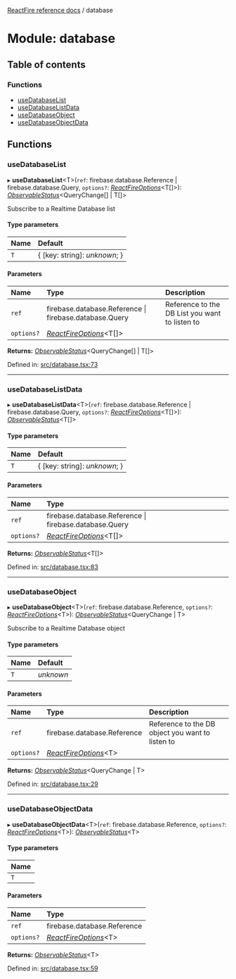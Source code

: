 [ReactFire reference docs](../README.md) / database

# Module: database

## Table of contents

### Functions

- [useDatabaseList](database.md#usedatabaselist)
- [useDatabaseListData](database.md#usedatabaselistdata)
- [useDatabaseObject](database.md#usedatabaseobject)
- [useDatabaseObjectData](database.md#usedatabaseobjectdata)

## Functions

### useDatabaseList

▸ **useDatabaseList**<T\>(`ref`: firebase.database.Reference \| firebase.database.Query, `options?`: [*ReactFireOptions*](../interfaces/index.reactfireoptions.md)<T[]\>): [*ObservableStatus*](../interfaces/useobservable.observablestatus.md)<QueryChange[] \| T[]\>

Subscribe to a Realtime Database list

#### Type parameters

| Name | Default |
| :------ | :------ |
| `T` | { [key: string]: *unknown*;  } |

#### Parameters

| Name | Type | Description |
| :------ | :------ | :------ |
| `ref` | firebase.database.Reference \| firebase.database.Query | Reference to the DB List you want to listen to |
| `options?` | [*ReactFireOptions*](../interfaces/index.reactfireoptions.md)<T[]\> |  |

**Returns:** [*ObservableStatus*](../interfaces/useobservable.observablestatus.md)<QueryChange[] \| T[]\>

Defined in: [src/database.tsx:73](https://github.com/FirebaseExtended/reactfire/blob/main/src/database.tsx#L73)

___

### useDatabaseListData

▸ **useDatabaseListData**<T\>(`ref`: firebase.database.Reference \| firebase.database.Query, `options?`: [*ReactFireOptions*](../interfaces/index.reactfireoptions.md)<T[]\>): [*ObservableStatus*](../interfaces/useobservable.observablestatus.md)<T[]\>

#### Type parameters

| Name | Default |
| :------ | :------ |
| `T` | { [key: string]: *unknown*;  } |

#### Parameters

| Name | Type |
| :------ | :------ |
| `ref` | firebase.database.Reference \| firebase.database.Query |
| `options?` | [*ReactFireOptions*](../interfaces/index.reactfireoptions.md)<T[]\> |

**Returns:** [*ObservableStatus*](../interfaces/useobservable.observablestatus.md)<T[]\>

Defined in: [src/database.tsx:83](https://github.com/FirebaseExtended/reactfire/blob/main/src/database.tsx#L83)

___

### useDatabaseObject

▸ **useDatabaseObject**<T\>(`ref`: firebase.database.Reference, `options?`: [*ReactFireOptions*](../interfaces/index.reactfireoptions.md)<T\>): [*ObservableStatus*](../interfaces/useobservable.observablestatus.md)<QueryChange \| T\>

Subscribe to a Realtime Database object

#### Type parameters

| Name | Default |
| :------ | :------ |
| `T` | *unknown* |

#### Parameters

| Name | Type | Description |
| :------ | :------ | :------ |
| `ref` | firebase.database.Reference | Reference to the DB object you want to listen to |
| `options?` | [*ReactFireOptions*](../interfaces/index.reactfireoptions.md)<T\> |  |

**Returns:** [*ObservableStatus*](../interfaces/useobservable.observablestatus.md)<QueryChange \| T\>

Defined in: [src/database.tsx:29](https://github.com/FirebaseExtended/reactfire/blob/main/src/database.tsx#L29)

___

### useDatabaseObjectData

▸ **useDatabaseObjectData**<T\>(`ref`: firebase.database.Reference, `options?`: [*ReactFireOptions*](../interfaces/index.reactfireoptions.md)<T\>): [*ObservableStatus*](../interfaces/useobservable.observablestatus.md)<T\>

#### Type parameters

| Name |
| :------ |
| `T` |

#### Parameters

| Name | Type |
| :------ | :------ |
| `ref` | firebase.database.Reference |
| `options?` | [*ReactFireOptions*](../interfaces/index.reactfireoptions.md)<T\> |

**Returns:** [*ObservableStatus*](../interfaces/useobservable.observablestatus.md)<T\>

Defined in: [src/database.tsx:59](https://github.com/FirebaseExtended/reactfire/blob/main/src/database.tsx#L59)

